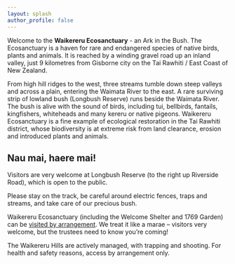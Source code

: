 ```yaml
---
layout: splash
author_profile: false
---
```



Welcome to the **Waikereru Ecosanctuary** - an Ark in the Bush. The Ecosanctuary is a haven for rare and endangered species of native birds, plants and animals. It is reached by a winding gravel road up an inland valley, just 9 kilometres from Gisborne city on the Tai Rawhiti / East Coast of New Zealand.

From high hill ridges to the west, three streams tumble down steep valleys and across a plain, entering the Waimata River to the east. A rare surviving strip of lowland bush (Longbush Reserve) runs beside the Waimata River. The bush is alive with the sound of birds, including tui, bellbirds, fantails, kingfishers, whiteheads and many kereru or native pigeons.
Waikereru Ecosanctuary is a fine example of ecological restoration in the Tai Rawhiti district, whose biodiversity is at extreme risk from land clearance, erosion and introduced plants and animals.

## Nau mai, haere mai!

Visitors are very welcome at Longbush Reserve (to the right up Riverside Road), which is open to the public.

Please stay on the track, be careful around electric fences, traps and streams, and take care of our precious bush.

Waikereru Ecosanctuary (including the Welcome Shelter and 1769 Garden) can be [visited by arrangement](longbush.reserve@gmail.com). We treat it like a marae – visitors very welcome, but the trustees need to know you’re coming!

The Waikereru Hills are actively managed, with trapping and shooting.  For health and safety reasons, access by arrangement only.
